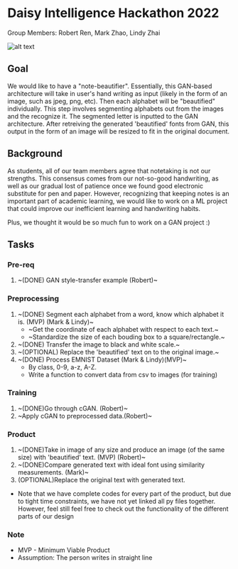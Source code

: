 # Daisy Intelligence Hackathon 2022
Group Members: Robert Ren, Mark Zhao, Lindy Zhai

![alt text](https://github.com/RobertRen1122/daisy2022/blob/909424d4ef86f9603cdddcd1aeceb3a77bb73e68/endpage.png)

## Goal
We would like to have a "note-beautifier". Essentially, this GAN-based architecture will take in user's hand writing as input (likely in the form of an image, such as jpeg, png, etc). Then each alphabet will be "beautified" individually. This step involves segmenting alphabets out from the images and the recognize it. The segmented letter is inputted to the GAN architecture. After retreiving the generated 'beautified' fonts from GAN, this output in the form of an image will be resized to fit in the original document.

## Background
As students, all of our team members agree that notetaking is not our strengths. This consensus comes from our not-so-good handwriting, as well as our gradual lost of patience once we found good electronic substitute for pen and paper. However, recognizing that keeping notes is an important part of academic learning, we would like to work on a ML project that could improve our inefficient learning and handwriting habits.

Plus, we thought it would be so much fun to work on a GAN project :)


## Tasks
### Pre-req
1. ~(DONE) GAN style-transfer example (Robert)~

### Preprocessing
1. ~(DONE) Segment each alphabet from a word, know which alphabet it is. (MVP) (Mark & Lindy)~
    * ~Get the coordinate of each alphabet with respect to each text.~
    * ~Standardize the size of each bouding box to a square/rectangle.~
2. ~(DONE) Transfer the image to black and white scale.~
3. ~(OPTIONAL) Replace the 'beautified' text on to the original image.~
4. ~(DONE) Process EMNIST Dataset (Mark & Lindy)(MVP)~
    * By class, 0-9, a-z, A-Z.
    * Write a function to convert data from csv to images (for training)

### Training
1. ~(DONE)Go through cGAN. (Robert)~
2. ~Apply cGAN to preprocessed data.(Robert)~

### Product
1. ~(DONE)Take in image of any size and produce an image (of the same size) with 'beautified' text. (MVP) (Robert)~
2. ~(DONE)Compare generated text with ideal font using similarity measurements. (Mark)~
3. (OPTIONAL)Replace the original text with generated text.

* Note that we have complete codes for every part of the product, but due to tight time constraints, we have not yet linked all py files together. However, feel still feel free to check out the functionality of the different parts of our design

### Note
* MVP - Minimum Viable Product
* Assumption: The person writes in straight line

